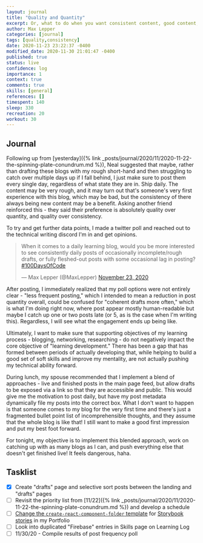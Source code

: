 ```yaml
---
layout: journal
title: "Quality and Quantity"
excerpt: Or, what to do when you want consistent content, good content, AND sleep. Only I'm still figuring out where to fit in that last one.
author: Max Lepper
categories: [journal]
tags: [quality,consistency]
date: 2020-11-23 23:22:37 -0400
modified_date: 2020-11-30 21:01:47 -0400
published: true
status: live
confidence: log
importance: 1
context: true
comments: true
skills: [general]
references: []
timespent: 140
sleep: 330
recreation: 20
workout: 30
---
```


## Journal

Following up from [yesterday]({% link _posts/journal/2020/11/2020-11-22-the-spinning-plate-conundrum.md %}), Neal suggested that maybe, rather than drafting these blogs with my rough short-hand and then struggling to catch over multiple days up if I fall behind, I just make sure to post them every single day, regardless of what state they are in. Ship daily. The content may be very rough, and it may turn out that's someone's very first experience with this blog, which may be bad, but the consistency of there always being new content may be a benefit. Asking another friend reinforced this - they said their preference is absolutely quality over quantity, and quality over consistency.

To try and get further data points, I made a twitter poll and reached out to the technical writing discord I'm in and get opinions.

<blockquote class="twitter-tweet" data-theme="dark"><p lang="en" dir="ltr">When it comes to a daily learning blog, would you be more interested to see consistently daily posts of occasionally incomplete/rough drafts, or fully fleshed-out posts with some occasional lag in posting? <a href="https://twitter.com/hashtag/100DaysOfCode?src=hash&amp;ref_src=twsrc%5Etfw">#100DaysOfCode</a></p>&mdash; Max Lepper (@MaxLepper) <a href="https://twitter.com/MaxLepper/status/1330893085941899265?ref_src=twsrc%5Etfw">November 23, 2020</a></blockquote> <script async src="https://platform.twitter.com/widgets.js" charset="utf-8"></script>

After posting, I immediately realized that my poll options were not entirely clear - "less frequent posting," which I intended to mean a reduction in post quantity overall, could be confused for "coherent drafts more often," which is what I'm doing right now, where post appear mostly human-readable but maybe I catch up one or two posts late (or 5, as is the case when I'm writing this). Regardless, I will see what the engagement ends up being like.

Ultimately, I want to make sure that supporting objectives of my learning process - blogging, networking, researching - do not negatively impact the core objective of "learning development." There has been a gap that has formed between periods of actually developing that, while helping to build a good set of soft skills and improve my mentality, are not actually pushing my technical ability forward.

During lunch, my spouse recommended that I implement a blend of approaches - live and finished posts in the main page feed, but allow drafts to be exposed via a link so that they are accessible and public. This would give me the motivation to post daily, but have my post metadata dynamically file my posts into the correct box. What I don't want to happen is that someone comes to my blog for the very first time and there's just a fragmented bullet point list of incomprehensible thoughts, and they assume that the whole blog is like that! I still want to make a good first impression and put my best foot forward.

For tonight, my objective is to implement this blended approach, work on catching up with as many blogs as I can, and push everything else that doesn't get finished live! It feels dangerous, haha.

## Tasklist

- [x] Create "drafts" page and selective sort posts between the landing and "drafts" pages
- [ ] Revisit the priority list from [11/22]({% link _posts/journal/2020/11/2020-11-22-the-spinning-plate-conundrum.md %}) and develop a schedule
- [ ] [Change the `create-react-component-folder` template](https://github.com/snaerth/create-react-component-folder#publishing-templates) for [Storybook stories](https://storybook.js.org/docs/react/api/csf) in my Portfolio
- [ ] Look into duplicated "Firebase" entries in Skills page on Learning Log
- [ ] 11/30/20 - Compile results of post frequency poll

